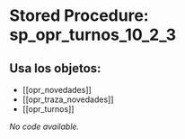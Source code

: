 # Stored Procedure: sp_opr_turnos_10_2_3

## Usa los objetos:
- [[opr_novedades]]
- [[opr_traza_novedades]]
- [[opr_turnos]]

*No code available.*
